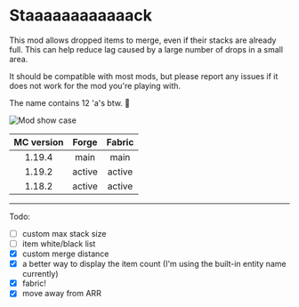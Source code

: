 # Staaaaaaaaaaaack

This mod allows dropped items to merge, even if their stacks are already full. This can help reduce lag caused by a large number of drops in a small area.

It should be compatible with most mods, but please report any issues if it does not work for the mod you're playing with.

The name contains 12 'a's btw. 🍔

![Mod show case](https://cdn.modrinth.com/data/myL7fuqp/images/ae86decac06068d8aed8af5aa82648d83b2ddb6e.gif)


| MC version | Forge  | Fabric |
|:----------:|:------:|:------:|
|   1.19.4   |  main  |  main  |
|   1.19.2   | active | active |
|   1.18.2   | active | active |

---
Todo:
- [ ]  custom max stack size
- [ ]  item white/black list
- [X]  custom merge distance
- [X]  a better way to display the item count (I'm using the built-in entity name currently)
- [X]  fabric!
- [X]  move away from ARR
